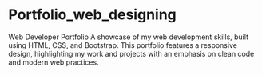 # Portfolio_web_designing
Web Developer Portfolio A showcase of my web development skills, built using HTML, CSS, and Bootstrap. This portfolio features a responsive design, highlighting my work and projects with an emphasis on clean code and modern web practices.
